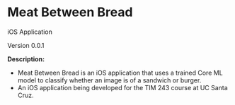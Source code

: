 
# Meat Between Bread
iOS Application

Version 0.0.1

**Description:**
- Meat Between Bread is an iOS application that uses a trained Core ML model to classify whether an image is of a sandwich or burger.
- An iOS application being developed for the TIM 243 course at UC Santa Cruz.
